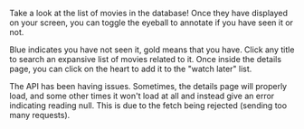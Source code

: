 Take a look at the list of movies in the database!  Once they have displayed on your screen, you can toggle the eyeball to annotate if you have seen it or not.

Blue indicates you have not seen it, gold means that you have.  Click any title to search an expansive list of movies related to it.  Once inside the details page, you can click on the heart to add it to the "watch later" list.

The API has been having issues.  Sometimes, the details page will properly load, and some other times it won't load at all and instead give an error indicating reading null.  This is due to the fetch being rejected (sending too many requests).